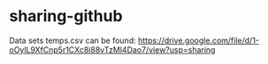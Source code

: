 # sharing-github

Data sets temps.csv can be found: https://drive.google.com/file/d/1-oOylL9XfCnp5r1CXc8i88vTzMl4Dao7/view?usp=sharing
